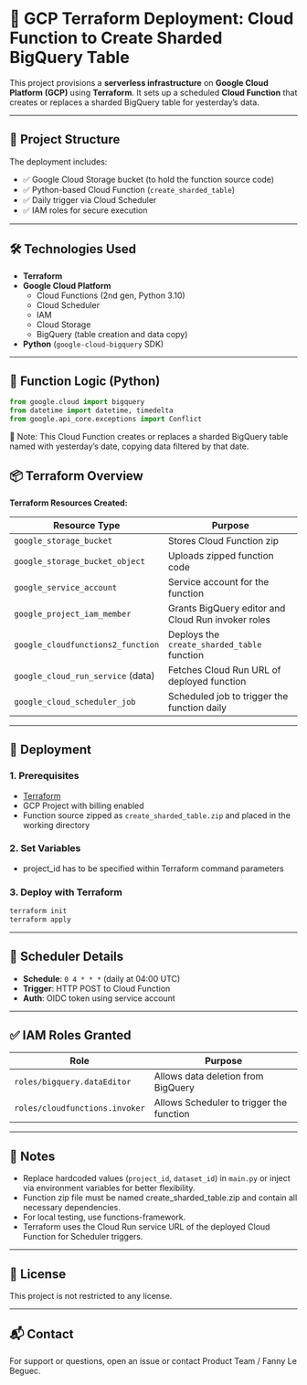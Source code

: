 # 🚀 GCP Terraform Deployment: Cloud Function to Create Sharded BigQuery Table

This project provisions a **serverless infrastructure** on **Google Cloud Platform (GCP)** using **Terraform**. It sets up a scheduled **Cloud Function** that creates or replaces a sharded BigQuery table for yesterday’s data.

---

## 📂 Project Structure

The deployment includes:

- ✅ Google Cloud Storage bucket (to hold the function source code)
- ✅ Python-based Cloud Function (`create_sharded_table`)
- ✅ Daily trigger via Cloud Scheduler
- ✅ IAM roles for secure execution

---

## 🛠️ Technologies Used

- **Terraform**
- **Google Cloud Platform**
  - Cloud Functions (2nd gen, Python 3.10)
  - Cloud Scheduler
  - IAM
  - Cloud Storage
  - BigQuery (table creation and data copy)
- **Python** (`google-cloud-bigquery` SDK)

---

## 🧠 Function Logic (Python)

```python
from google.cloud import bigquery
from datetime import datetime, timedelta
from google.api_core.exceptions import Conflict

```
📌 Note: This Cloud Function creates or replaces a sharded BigQuery table named with yesterday’s date, copying data filtered by that date.

## 📦 Terraform Overview

**Terraform Resources Created:**

| Resource Type                      | Purpose                                   |
|-----------------------------------|--------------------------------------------|
| `google_storage_bucket`           | Stores Cloud Function zip                  |
| `google_storage_bucket_object`    | Uploads zipped function code               |
| `google_service_account`          | Service account for the function           |
| `google_project_iam_member`       | Grants BigQuery editor and Cloud Run invoker roles |
| `google_cloudfunctions2_function` | Deploys the `create_sharded_table` function |
| `google_cloud_run_service` (data) | Fetches Cloud Run URL of deployed function |
| `google_cloud_scheduler_job`      | Scheduled job to trigger the function daily |

---

## 🚀 Deployment

### 1. Prerequisites

- [Terraform](https://www.terraform.io/downloads)
- GCP Project with billing enabled
- Function source zipped as `create_sharded_table.zip` and placed in the working directory

### 2. Set Variables

- project_id has to be specified within Terraform command parameters


### 3. Deploy with Terraform

```bash
terraform init
terraform apply
```
---

## 📆 Scheduler Details

- **Schedule**: `0 4 * * *` (daily at 04:00 UTC)
- **Trigger**: HTTP POST to Cloud Function
- **Auth**: OIDC token using service account

---

## ✅ IAM Roles Granted

| Role                            | Purpose                                  |
|---------------------------------|------------------------------------------|
| `roles/bigquery.dataEditor`     | Allows data deletion from BigQuery       |
| `roles/cloudfunctions.invoker`  | Allows Scheduler to trigger the function |

---

## 📎 Notes

- Replace hardcoded values (`project_id`, `dataset_id`) in `main.py` or inject via environment variables for better flexibility.
- Function zip file must be named create_sharded_table.zip and contain all necessary dependencies.
- For local testing, use functions-framework.
- Terraform uses the Cloud Run service URL of the deployed Cloud Function for Scheduler triggers.

---

## 📄 License

This project is not restricted to any license.

---

## 📬 Contact

For support or questions, open an issue or contact Product Team / Fanny Le Beguec.
